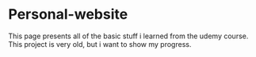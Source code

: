 # Personal-website
This page presents all of the basic stuff i learned from the udemy course. This project is very old, but i want to show my progress.
